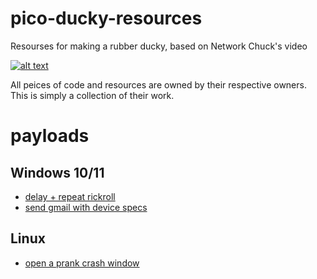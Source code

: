 # pico-ducky-resources

Resourses for making a rubber ducky, based on Network Chuck's video

[![alt text](https://img.youtube.com/vi/e_f9p-_JWZw/0.jpg)](https://www.youtube.com/watch?v=e_f9p-_JWZw)

All peices of code and resources are owned by their respective owners. This is simply a collection of their work. 

# payloads
## Windows 10/11
* [delay + repeat rickroll](./payloads/win_rickroll_payload.dd)
* [send gmail with device specs](./payloads/win_gmail_payload.dd)
## Linux
* [open a prank crash window](./payloads/ubuntu_crash_payload.dd)
